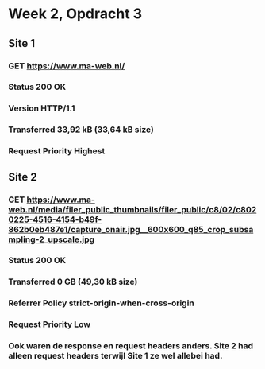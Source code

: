 # Week 2, Opdracht 3 


## Site 1

### GET https://www.ma-web.nl/

### Status 200 OK
### Version HTTP/1.1
### Transferred 33,92 kB (33,64 kB size)
### Request Priority Highest


## Site 2

### GET https://www.ma-web.nl/media/filer_public_thumbnails/filer_public/c8/02/c8020225-4516-4154-b49f-862b0eb487e1/capture_onair.jpg__600x600_q85_crop_subsampling-2_upscale.jpg

### Status 200 OK
### Transferred 0 GB (49,30 kB size)
### Referrer Policy strict-origin-when-cross-origin
### Request Priority Low

### Ook waren de response en request headers anders. Site 2 had alleen request headers terwijl Site 1 ze wel allebei had.